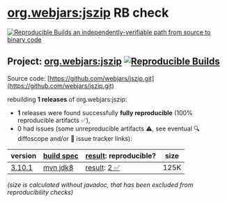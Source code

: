 [org.webjars:jszip](https://central.sonatype.com/artifact/org.webjars/jszip/versions) RB check
=======

[![Reproducible Builds](https://reproducible-builds.org/images/logos/rb.svg) an independently-verifiable path from source to binary code](https://reproducible-builds.org/)

## Project: [org.webjars:jszip](https://central.sonatype.com/artifact/org.webjars/jszip/versions) [![Reproducible Builds](https://img.shields.io/endpoint?url=https://raw.githubusercontent.com/jvm-repo-rebuild/reproducible-central/master/content/org/webjars/jszip/badge.json)](https://github.com/jvm-repo-rebuild/reproducible-central/blob/master/content/org/webjars/jszip/README.md)

Source code: [https://github.com/webjars/jszip.git](https://github.com/webjars/jszip.git)

rebuilding **1 releases** of org.webjars:jszip:
- **1** releases were found successfully **fully reproducible** (100% reproducible artifacts :white_check_mark:),
- 0 had issues (some unreproducible artifacts :warning:, see eventual :mag: diffoscope and/or :memo: issue tracker links):

| version | [build spec](/BUILDSPEC.md) | [result](https://reproducible-builds.org/docs/jvm/): reproducible? | size |
| -- | --------- | ------ | -- |
| [3.10.1](https://central.sonatype.com/artifact/org.webjars/jszip/3.10.1/pom) | [mvn jdk8](jszip-3.10.1.buildspec) | [result](jszip-3.10.1.buildinfo): [2 :white_check_mark: ](jszip-3.10.1.buildcompare) | 125K |

<i>(size is calculated without javadoc, that has been excluded from reproducibility checks)</i>
